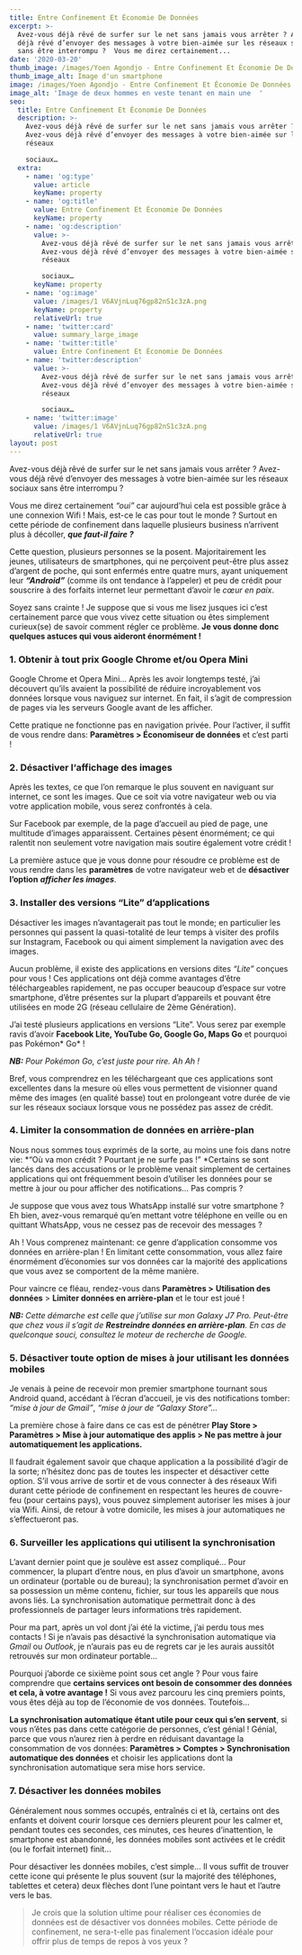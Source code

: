```yaml
---
title: Entre Confinement Et Économie De Données
excerpt: >-
  Avez-vous déjà rêvé de surfer sur le net sans jamais vous arrêter ? Avez-vous
  déjà rêvé d’envoyer des messages à votre bien-aimée sur les réseaux sociaux
  sans être interrompu ?  Vous me direz certainement...
date: '2020-03-20'
thumb_image: /images/Yoen Agondjo - Entre Confinement Et Économie De Données.png
thumb_image_alt: Image d'un smartphone
image: /images/Yoen Agondjo - Entre Confinement Et Économie De Données.png
image_alt: 'Image de deux hommes en veste tenant en main une  '
seo:
  title: Entre Confinement Et Économie De Données
  description: >-
    Avez-vous déjà rêvé de surfer sur le net sans jamais vous arrêter ?
    Avez-vous déjà rêvé d’envoyer des messages à votre bien-aimée sur les
    réseaux

    sociaux…
  extra:
    - name: 'og:type'
      value: article
      keyName: property
    - name: 'og:title'
      value: Entre Confinement Et Économie De Données
      keyName: property
    - name: 'og:description'
      value: >-
        Avez-vous déjà rêvé de surfer sur le net sans jamais vous arrêter ?
        Avez-vous déjà rêvé d’envoyer des messages à votre bien-aimée sur les
        réseaux

        sociaux…
      keyName: property
    - name: 'og:image'
      value: /images/1 V6AVjnLuq76gp82nS1c3zA.png
      keyName: property
      relativeUrl: true
    - name: 'twitter:card'
      value: summary_large_image
    - name: 'twitter:title'
      value: Entre Confinement Et Économie De Données
    - name: 'twitter:description'
      value: >-
        Avez-vous déjà rêvé de surfer sur le net sans jamais vous arrêter ?
        Avez-vous déjà rêvé d’envoyer des messages à votre bien-aimée sur les
        réseaux

        sociaux…
    - name: 'twitter:image'
      value: /images/1 V6AVjnLuq76gp82nS1c3zA.png
      relativeUrl: true
layout: post
---
```

Avez-vous
déjà rêvé de surfer sur le net sans jamais vous arrêter ? Avez-vous
déjà rêvé d’envoyer des messages à votre bien-aimée sur les réseaux
sociaux sans être interrompu ?

Vous
me direz certainement *“oui”* car aujourd’hui cela est possible grâce à
une connexion Wifi ! Mais, est-ce le cas pour tout le monde ? Surtout en
cette période de confinement dans laquelle plusieurs business
n’arrivent plus à décoller, ***que faut-il faire ?***

Cette question, plusieurs personnes
se la posent. Majoritairement les jeunes, utilisateurs de smartphones,
qui ne perçoivent peut-être plus assez d’argent de poche, qui sont
enfermés entre quatre murs, ayant uniquement leur ***“Android”*** (comme ils ont tendance à l’appeler) et peu de crédit pour souscrire à des forfaits internet leur permettant d’avoir le *cœur en paix*.

Soyez
sans crainte ! Je suppose que si vous me lisez jusques ici c’est
certainement parce que vous vivez cette situation ou êtes simplement
curieux(se) de savoir comment régler ce problème. **Je vous donne donc quelques astuces qui vous aideront énormément !**

### 1. Obtenir à tout prix Google Chrome et/ou Opera Mini

Google
Chrome et Opera Mini… Après les avoir longtemps testé, j’ai découvert
qu’ils avaient la possibilité de réduire incroyablement vos données
lorsque vous naviguez sur internet. En fait, il s’agit de compression de
pages via les serveurs Google avant de les afficher.

Cette pratique ne fonctionne pas en navigation privée. Pour l’activer, il suffit de vous rendre dans: **Paramètres > Économiseur de données** et c’est parti !

### 2. Désactiver l‘affichage des images

Après
les textes, ce que l’on remarque le plus souvent en naviguant sur
internet, ce sont les images. Que ce soit via votre navigateur web ou
via votre application mobile, vous serez confrontés à cela.

Sur
Facebook par exemple, de la page d’accueil au pied de page, une
multitude d’images apparaissent. Certaines pèsent énormément; ce qui
ralentit non seulement votre navigation mais soutire également votre
crédit !

La première astuce que je vous donne pour résoudre ce problème est de vous rendre dans les **paramètres** de votre navigateur web et de **désactiver l’option** ***afficher les images***.

### 3. Installer des versions “Lite” d’applications

Désactiver
les images n’avantagerait pas tout le monde; en particulier les
personnes qui passent la quasi-totalité de leur temps à visiter des
profils sur Instagram, Facebook ou qui aiment simplement la navigation
avec des images.

Aucun
problème, il existe des applications en versions dites *“Lite”* conçues
pour vous ! Ces applications ont déjà comme avantages d‘être
téléchargeables rapidement, ne pas occuper beaucoup d’espace sur votre
smartphone, d’être présentes sur la plupart d’appareils et pouvant être
utilisées en mode 2G (réseau cellulaire de 2ème Génération).

J’ai testé plusieurs applications en versions “Lite”. Vous serez par exemple ravis d’avoir **Facebook Lite, YouTube Go, Google Go, Maps Go** et pourquoi pas Pokémon* Go* !

***NB:** Pour *Pokémon* Go, c’est juste pour rire. Ah Ah !*

Bref,
vous comprendrez en les téléchargeant que ces applications sont
excellentes dans la mesure où elles vous permettent de visionner quand
même des images (en qualité basse) tout en prolongeant votre durée de
vie sur les réseaux sociaux lorsque vous ne possédez pas assez de
crédit.

### 4. Limiter la consommation de données en arrière-plan

Nous nous sommes tous exprimés de la sorte, au moins une fois dans notre vie: \*“Où va mon crédit ? Pourtant je ne surfe pas !” \*Certains
se sont lancés dans des accusations or le problème venait simplement de
certaines applications qui ont fréquemment besoin d’utiliser les
données pour se mettre à jour ou pour afficher des notifications… Pas
compris ?

Je
suppose que vous avez tous WhatsApp installé sur votre smartphone ? Eh
bien, avez-vous remarqué qu’en mettant votre téléphone en veille ou en
quittant WhatsApp, vous ne cessez pas de recevoir des messages ?

Ah
! Vous comprenez maintenant: ce genre d’application consomme vos
données en arrière-plan ! En limitant cette consommation, vous allez
faire énormément d’économies sur vos données car la majorité des
applications que vous avez se comportent de la même manière.

Pour vaincre ce fléau, rendez-vous dans **Paramètres >** **Utilisation des données** > **Limiter données en arrière-plan** et le tour est joué !

***NB:** Cette démarche est celle que j’utilise sur mon Galaxy J7 Pro. Peut-être que chez vous il s’agit de **Restreindre données en arrière-plan**. En cas de quelconque souci, consultez le moteur de recherche de Google.*

### 5. Désactiver toute option de mises à jour utilisant les données mobiles

Je
venais à peine de recevoir mon premier smartphone tournant sous Android
quand, accédant à l’écran d’accueil, je vis des notifications tomber: *“mise à jour de Gmail”*, *“mise à jour de “Galaxy Store”…*

La première chose à faire dans ce cas est de pénétrer **Play Store > Paramètres > Mise à jour automatique des applis > Ne pas mettre à jour automatiquement les applications.**

Il
faudrait également savoir que chaque application a la possibilité
d’agir de la sorte; n’hésitez donc pas de toutes les inspecter et
désactiver cette option. S’il vous arrive de sortir et de vous connecter
à des réseaux Wifi durant cette période de confinement en respectant
les heures de couvre-feu (pour certains pays), vous pouvez simplement
autoriser les mises à jour via Wifi. Ainsi, de retour à votre domicile,
les mises à jour automatiques ne s’effectueront pas.

### 6. Surveiller les applications qui utilisent la synchronisation

L’avant
dernier point que je soulève est assez compliqué… Pour commencer, la
plupart d’entre nous, en plus d’avoir un smartphone, avons un ordinateur
(portable ou de bureau); la synchronisation permet d’avoir en sa
possession un même contenu, fichier, sur tous les appareils que nous
avons liés. La synchronisation automatique permettrait donc à des
professionnels de partager leurs informations très rapidement.

Pour
ma part, après un vol dont j’ai été la victime, j’ai perdu tous mes
contacts ! Si je n’avais pas désactivé la synchronisation automatique
via *Gmail* ou *Outlook*, je n’aurais pas eu de regrets car je les aurais aussitôt retrouvés sur mon ordinateur portable…

Pourquoi j’aborde ce sixième point sous cet angle ? Pour vous faire comprendre que **certains services ont besoin de consommer des données et cela, à votre avantage !** Si vous avez parcouru les cinq premiers points, vous êtes déjà au top de l’économie de vos données. Toutefois…

**La synchronisation automatique étant utile pour ceux qui s’en servent**,
si vous n’êtes pas dans cette catégorie de personnes, c’est génial !
Génial, parce que vous n’aurez rien à perdre en réduisant davantage la
consommation de vos données: **Paramètres > Comptes > Synchronisation automatique des données** et choisir les applications dont la synchronisation automatique sera mise hors service.

### 7. Désactiver les données mobiles

Généralement
nous sommes occupés, entraînés ci et là, certains ont des enfants et
doivent courir lorsque ces derniers pleurent pour les calmer et, pendant
toutes ces secondes, ces minutes, ces heures d’inattention, le
smartphone est abandonné, les données mobiles sont activées et le crédit
(ou le forfait internet) finit…

Pour
désactiver les données mobiles, c’est simple… Il vous suffit de trouver
cette icone qui présente le plus souvent (sur la majorité des
téléphones, tablettes et cetera) deux flèches dont l’une pointant vers
le haut et l’autre vers le bas.

> Je crois que la solution ultime pour réaliser ces économies de données est de désactiver vos données mobiles.
> Cette période de confinement, ne sera-t-elle pas finalement l’occasion idéale pour offrir plus de temps de repos à vos yeux ?
